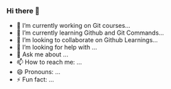 ### Hi there 👋

- 🔭 I’m currently working on Git courses...
- 🌱 I’m currently learning Github and Git Commands...
- 👯 I’m looking to collaborate on Github Learnings...
- 🤔 I’m looking for help with ...
- 💬 Ask me about ...
- 📫 How to reach me: ...
- 😄 Pronouns: ...
- ⚡ Fun fact: ...
